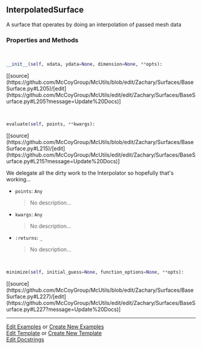 ## <a id="McUtils.Zachary.Surfaces.BaseSurface.InterpolatedSurface">InterpolatedSurface</a>
A surface that operates by doing an interpolation of passed mesh data

### Properties and Methods
<a id="McUtils.Zachary.Surfaces.BaseSurface.InterpolatedSurface.__init__" class="docs-object-method">&nbsp;</a> 
```python
__init__(self, xdata, ydata=None, dimension=None, **opts): 
```
<div class="docs-source-link" markdown="1">
[[source](https://github.com/McCoyGroup/McUtils/blob/edit/Zachary/Surfaces/BaseSurface.py#L205)/[edit](https://github.com/McCoyGroup/McUtils/edit/edit/Zachary/Surfaces/BaseSurface.py#L205?message=Update%20Docs)]
</div>

<a id="McUtils.Zachary.Surfaces.BaseSurface.InterpolatedSurface.evaluate" class="docs-object-method">&nbsp;</a> 
```python
evaluate(self, points, **kwargs): 
```
<div class="docs-source-link" markdown="1">
[[source](https://github.com/McCoyGroup/McUtils/blob/edit/Zachary/Surfaces/BaseSurface.py#L215)/[edit](https://github.com/McCoyGroup/McUtils/edit/edit/Zachary/Surfaces/BaseSurface.py#L215?message=Update%20Docs)]
</div>

We delegate all the dirty work to the Interpolator so hopefully that's working...
- `points`: `Any`
    >No description...
- `kwargs`: `Any`
    >No description...
- `:returns`: `_`
    >No description...

<a id="McUtils.Zachary.Surfaces.BaseSurface.InterpolatedSurface.minimize" class="docs-object-method">&nbsp;</a> 
```python
minimize(self, initial_guess=None, function_options=None, **opts): 
```
<div class="docs-source-link" markdown="1">
[[source](https://github.com/McCoyGroup/McUtils/blob/edit/Zachary/Surfaces/BaseSurface.py#L227)/[edit](https://github.com/McCoyGroup/McUtils/edit/edit/Zachary/Surfaces/BaseSurface.py#L227?message=Update%20Docs)]
</div>





___

[Edit Examples](https://github.com/McCoyGroup/McUtils/edit/edit/ci/examples/McUtils/Zachary/Surfaces/BaseSurface/InterpolatedSurface.md) or 
[Create New Examples](https://github.com/McCoyGroup/McUtils/new/edit/?filename=ci/examples/McUtils/Zachary/Surfaces/BaseSurface/InterpolatedSurface.md) <br/>
[Edit Template](https://github.com/McCoyGroup/McUtils/edit/edit/ci/docs/McUtils/Zachary/Surfaces/BaseSurface/InterpolatedSurface.md) or 
[Create New Template](https://github.com/McCoyGroup/McUtils/new/edit/?filename=ci/docs/templates/McUtils/Zachary/Surfaces/BaseSurface/InterpolatedSurface.md) <br/>
[Edit Docstrings](https://github.com/McCoyGroup/McUtils/edit/edit/McUtils/Zachary/Surfaces/BaseSurface.py?message=Update%20Docs)